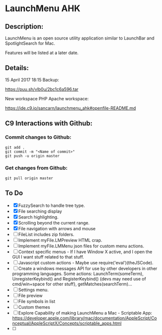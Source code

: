 # LaunchMenu AHK

## Description:

LaunchMenu is an open source utility application similar to LaunchBar and SpotlightSearch for Mac.

Features will be listed at a later date.

## Details:

15 April 2017 18:15 Backup: 

https://puu.sh/vlb0u/2bc1c6a596.tar

New workspace PHP Apache workspace: 

https://ide.c9.io/sancarn/launchmenu_ahk#openfile-README.md

## C9 Interactions with Github:

### Commit changes to Github:

```
git add . 
git commit -m "<Name of commit>"
git push -u origin master
```

### Get changes from Github:
```
git pull origin master
```

## To Do

* [X] FuzzySearch to handle tree type.
* [X] File searching display
* [X] Search highlighting.
* [X] Scrolling beyond the current range.
* [X] File navigation with arrows and mouse
* [ ] FileList includes zip folders.
* [ ] Implement myFile.LMPreview HTML crap.
* [ ] Implement myFile.LMMenu json files for custom menu actions.
* [ ] Context specific menus - If I have Window X active, and I open the GUI I want stuff related to that stuff.
* [ ] Javascript custom actions - Maybe use require('eval')(theJSCode).
* [ ] Create a windows messages API for use by other developers in other programming languages. Some actions: LaunchTerm(someTerm), UnregisterKeybind() and RegisterKeybind() {devs may need use of cmd/win+space for other stuff}, getMatches(searchTerm)...
* [ ] Settings menu.
* [ ] File preview
* [ ] File symbols in list
* [ ] Custom themes
* [ ] Explore Capability of making LaunchMenu a Mac - Scriptable App: https://developer.apple.com/library/mac/documentation/AppleScript/Conceptual/AppleScriptX/Concepts/scriptable_apps.html
* [ ]
